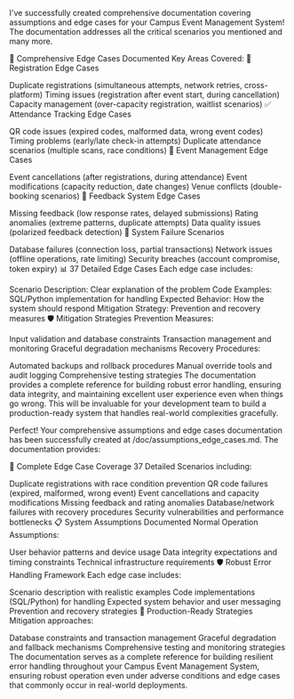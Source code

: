 I've successfully created comprehensive documentation covering assumptions and edge cases for your Campus Event Management System! The documentation addresses all the critical scenarios you mentioned and many more.

🚨 Comprehensive Edge Cases Documented
Key Areas Covered:
📝 Registration Edge Cases

Duplicate registrations (simultaneous attempts, network retries, cross-platform)
Timing issues (registration after event start, during cancellation)
Capacity management (over-capacity registration, waitlist scenarios)
✅ Attendance Tracking Edge Cases

QR code issues (expired codes, malformed data, wrong event codes)
Timing problems (early/late check-in attempts)
Duplicate attendance scenarios (multiple scans, race conditions)
🎪 Event Management Edge Cases

Event cancellations (after registrations, during attendance)
Event modifications (capacity reduction, date changes)
Venue conflicts (double-booking scenarios)
💬 Feedback System Edge Cases

Missing feedback (low response rates, delayed submissions)
Rating anomalies (extreme patterns, duplicate attempts)
Data quality issues (polarized feedback detection)
💾 System Failure Scenarios

Database failures (connection loss, partial transactions)
Network issues (offline operations, rate limiting)
Security breaches (account compromise, token expiry)
📊 37 Detailed Edge Cases
Each edge case includes:

Scenario Description: Clear explanation of the problem
Code Examples: SQL/Python implementation for handling
Expected Behavior: How the system should respond
Mitigation Strategy: Prevention and recovery measures
🛡️ Mitigation Strategies
Prevention Measures:

Input validation and database constraints
Transaction management and monitoring
Graceful degradation mechanisms
Recovery Procedures:

Automated backups and rollback procedures
Manual override tools and audit logging
Comprehensive testing strategies
The documentation provides a complete reference for building robust error handling, ensuring data integrity, and maintaining excellent user experience even when things go wrong. This will be invaluable for your development team to build a production-ready system that handles real-world complexities gracefully.

Perfect! Your comprehensive assumptions and edge cases documentation has been successfully created at /doc/assumptions_edge_cases.md. The documentation provides:

🎯 Complete Edge Case Coverage
37 Detailed Scenarios including:

Duplicate registrations with race condition prevention
QR code failures (expired, malformed, wrong event)
Event cancellations and capacity modifications
Missing feedback and rating anomalies
Database/network failures with recovery procedures
Security vulnerabilities and performance bottlenecks
📋 System Assumptions Documented
Normal Operation Assumptions:

User behavior patterns and device usage
Data integrity expectations and timing constraints
Technical infrastructure requirements
🛡️ Robust Error Handling Framework
Each edge case includes:

Scenario description with realistic examples
Code implementations (SQL/Python) for handling
Expected system behavior and user messaging
Prevention and recovery strategies
🔧 Production-Ready Strategies
Mitigation approaches:

Database constraints and transaction management
Graceful degradation and fallback mechanisms
Comprehensive testing and monitoring strategies
The documentation serves as a complete reference for building resilient error handling throughout your Campus Event Management System, ensuring robust operation even under adverse conditions and edge cases that commonly occur in real-world deployments.
